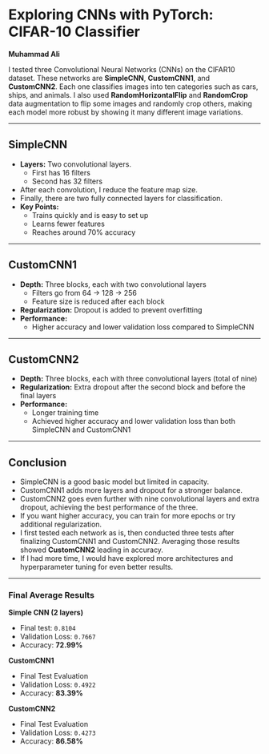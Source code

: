 # Exploring CNNs with PyTorch: CIFAR-10 Classifier
**Muhammad Ali**

I tested three Convolutional Neural Networks (CNNs) on the CIFAR10 dataset. These networks are **SimpleCNN**, **CustomCNN1**, and **CustomCNN2**. Each one classifies images into ten categories such as cars, ships, and animals. I also used **RandomHorizontalFlip** and **RandomCrop** data augmentation to flip some images and randomly crop others, making each model more robust by showing it many different image variations.

---

## SimpleCNN
- **Layers:** Two convolutional layers.  
  - First has 16 filters  
  - Second has 32 filters  
- After each convolution, I reduce the feature map size.  
- Finally, there are two fully connected layers for classification.  
- **Key Points:**  
  - Trains quickly and is easy to set up  
  - Learns fewer features  
  - Reaches around 70% accuracy

---

## CustomCNN1
- **Depth:** Three blocks, each with two convolutional layers  
  - Filters go from 64 → 128 → 256  
  - Feature size is reduced after each block  
- **Regularization:** Dropout is added to prevent overfitting  
- **Performance:**  
  - Higher accuracy and lower validation loss compared to SimpleCNN

---

## CustomCNN2
- **Depth:** Three blocks, each with three convolutional layers (total of nine)  
- **Regularization:** Extra dropout after the second block and before the final layers  
- **Performance:**  
  - Longer training time  
  - Achieved higher accuracy and lower validation loss than both SimpleCNN and CustomCNN1

---

## Conclusion
- SimpleCNN is a good basic model but limited in capacity.  
- CustomCNN1 adds more layers and dropout for a stronger balance.  
- CustomCNN2 goes even further with nine convolutional layers and extra dropout, achieving the best performance of the three.  
- If you want higher accuracy, you can train for more epochs or try additional regularization.  
- I first tested each network as is, then conducted three tests after finalizing CustomCNN1 and CustomCNN2. Averaging those results showed **CustomCNN2** leading in accuracy.  
- If I had more time, I would have explored more architectures and hyperparameter tuning for even better results.

---

### Final Average Results

**Simple CNN (2 layers)**  
- Final test: `0.8104`  
- Validation Loss: `0.7667`  
- Accuracy: **72.99%**

**CustomCNN1**  
- Final Test Evaluation  
- Validation Loss: `0.4922`  
- Accuracy: **83.39%**

**CustomCNN2**  
- Final Test Evaluation  
- Validation Loss: `0.4273`  
- Accuracy: **86.58%**
